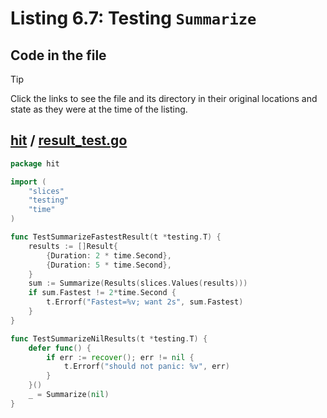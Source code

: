 # Listing 6.7: Testing `Summarize`

## Code in the file

> [!TIP]
> Click the links to see the file and its directory in their original locations and state as they were at the time of the listing.

## [hit](https://github.com/inancgumus/gobyexample/blob/e9997c7c2b81cb7c04ad99175bfb9d41cb964a17/hit) / [result_test.go](https://github.com/inancgumus/gobyexample/blob/e9997c7c2b81cb7c04ad99175bfb9d41cb964a17/hit/result_test.go)

```go
package hit

import (
	"slices"
	"testing"
	"time"
)

func TestSummarizeFastestResult(t *testing.T) {
	results := []Result{
		{Duration: 2 * time.Second},
		{Duration: 5 * time.Second},
	}
	sum := Summarize(Results(slices.Values(results)))
	if sum.Fastest != 2*time.Second {
		t.Errorf("Fastest=%v; want 2s", sum.Fastest)
	}
}

func TestSummarizeNilResults(t *testing.T) {
	defer func() {
		if err := recover(); err != nil {
			t.Errorf("should not panic: %v", err)
		}
	}()
	_ = Summarize(nil)
}
```

